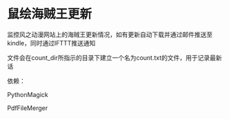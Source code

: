 # 鼠绘海贼王更新

监控风之动漫网站上的海贼王更新情况，如有更新自动下载并通过邮件推送至kindle，同时通过IFTTT推送通知

文件会在count_dir所指示的目录下建立一个名为count.txt的文件，用于记录最新话

依赖：

PythonMagick

PdfFileMerger